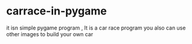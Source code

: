 # carrace-in-pygame
it isn simple pygame program , It is a  car race program
you also can use other images to build your own car
